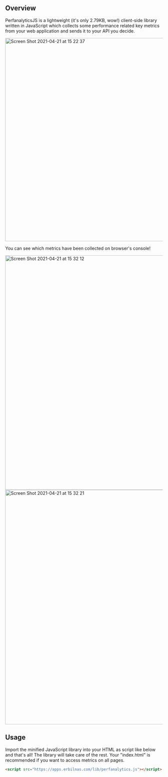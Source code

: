 ## Overview

PerfanalyticsJS is a lightweight (it's only 2.79KB, wow!) client-side library written in JavaScript which collects some performance related key metrics from your web application and sends it to your API you decide.

<img width="650" alt="Screen Shot 2021-04-21 at 15 22 37" src="https://user-images.githubusercontent.com/15656271/115553813-83910900-a2b6-11eb-90d6-fba84d3877ac.png">

You can see which metrics have been collected on browser's console!

<img width="750" alt="Screen Shot 2021-04-21 at 15 32 12" src="https://user-images.githubusercontent.com/15656271/115554304-fef2ba80-a2b6-11eb-9475-058c0d9938e1.png">
<img width="750" alt="Screen Shot 2021-04-21 at 15 32 21" src="https://user-images.githubusercontent.com/15656271/115554323-01edab00-a2b7-11eb-8d5f-a1a9377b39c2.png">

## Usage

Import the minified JavaScript library into your HTML as script like below and that's all! The library will take care of the rest. Your "index.html" is recommended if you want to access metrics on all pages.

```html
<script src="https://apps.erbilnas.com/lib/perfanalytics.js"></script>
```
